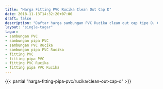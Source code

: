 ```yaml
---
title: "Harga Fitting PVC Rucika Clean Out Cap D"
date: 2018-11-13T14:32:20+07:00
draft: false
description: "Daftar harga sambungan PVC Rucika clean out cap tipe D. Clean out cap berfungsi sebagai penutup clean out. Tersedia berbagai ukuran dengan harga murah."
layout: "single-tagar"
tagar:
- sambungan PVC
- sambungan pipa PVC
- sambungan PVC Rucika
- sambungan pipa PVC Rucika
- fitting PVC
- fitting pipa PVC
- fitting PVC Rucika 
- fitting pipa PVC Rucika
---
```


{{< partial "harga-fitting-pipa-pvc/rucika/clean-out-cap-d" >}}